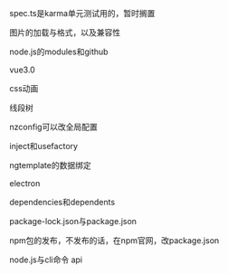 spec.ts是karma单元测试用的，暂时搁置

图片的加载与格式，以及兼容性

node.js的modules和github

vue3.0

css动画

线段树



nzconfig可以改全局配置

inject和usefactory

ngtemplate的数据绑定

electron

dependencies和dependents

package-lock.json与package.json

npm包的发布，不发布的话，在npm官网，改package.json

node.js与cli命令 api

